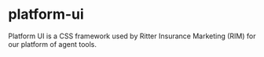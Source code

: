 # platform-ui

Platform UI is a CSS framework used by Ritter Insurance Marketing (RIM) for our platform of agent tools.
